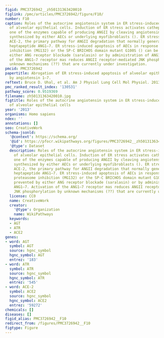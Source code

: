 ```yaml
---
figid: PMC3726942__zh50131363420010
figlink: /pmc/articles/PMC3726942/figure/F10/
number: F10
caption: Roles of the autocrine angiotensin system in ER stress-induced apoptosis
  of alveolar epithelial cells. Induction of ER stress activates cathepsin D (CAT-D),
  one of the enzymes capable of producing ANGII by cleaving angiotensinogen (AGT)
  synthesized by either AECs or underlying myofibroblasts (). ER stress also decreases
  ACE-2, the primary pathway for ANGII degradation that normally generates the antiapoptotic
  heptapeptide ANG1–7. ER stress-induced apoptosis of AECs in response to either proteasome
  inhibition (MG132) or the SP-C BRICHOS domain mutant G100S () can be prevented by
  either ANG receptor blockade (saralasin) or by administration of ANG1–7. Activation
  of the ANG1–7 receptor mas reduces ANGII receptor-mediated JNK phosphorylation by
  unknown mechanisms (??) that are currently under investigation.
pmcid: PMC3726942
papertitle: Abrogation of ER stress-induced apoptosis of alveolar epithelial cells
  by angiotensin 1–7.
reftext: Bruce D. Uhal, et al. Am J Physiol Lung Cell Mol Physiol. 2013 Jul 1;305(1):L33-L41.
pmc_ranked_result_index: '130531'
pathway_score: 0.9519369
filename: zh50131363420010.jpg
figtitle: Roles of the autocrine angiotensin system in ER stress-induced apoptosis
  of alveolar epithelial cells
year: '2013'
organisms: Homo sapiens
ndex: ''
annotations: []
seo: CreativeWork
schema-jsonld:
  '@context': https://schema.org/
  '@id': https://pfocr.wikipathways.org/figures/PMC3726942__zh50131363420010.html
  '@type': Dataset
  description: Roles of the autocrine angiotensin system in ER stress-induced apoptosis
    of alveolar epithelial cells. Induction of ER stress activates cathepsin D (CAT-D),
    one of the enzymes capable of producing ANGII by cleaving angiotensinogen (AGT)
    synthesized by either AECs or underlying myofibroblasts (). ER stress also decreases
    ACE-2, the primary pathway for ANGII degradation that normally generates the antiapoptotic
    heptapeptide ANG1–7. ER stress-induced apoptosis of AECs in response to either
    proteasome inhibition (MG132) or the SP-C BRICHOS domain mutant G100S () can be
    prevented by either ANG receptor blockade (saralasin) or by administration of
    ANG1–7. Activation of the ANG1–7 receptor mas reduces ANGII receptor-mediated
    JNK phosphorylation by unknown mechanisms (??) that are currently under investigation.
  license: CC0
  name: CreativeWork
  creator:
    '@type': Organization
    name: WikiPathways
  keywords:
  - AGT
  - ATR
  - ACE2
genes:
- word: AGT
  symbol: AGT
  source: hgnc_symbol
  hgnc_symbol: AGT
  entrez: '183'
- word: ATR
  symbol: ATR
  source: hgnc_symbol
  hgnc_symbol: ATR
  entrez: '545'
- word: ACE-2
  symbol: ACE2
  source: hgnc_symbol
  hgnc_symbol: ACE2
  entrez: '59272'
chemicals: []
diseases: []
figid_alias: PMC3726942__F10
redirect_from: /figures/PMC3726942__F10
figtype: Figure
---
```

